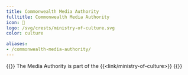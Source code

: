 ```yaml
---
title: Commonwealth Media Authority
fulltitle: Commonwealth Media Authority
icon: 🏢
logo: /svg/crests/ministry-of-culture.svg
color: culture

aliases:
- /commonwealth-media-authority/
---
```

{{<note series>}}
 The Media Authority is part of the {{<link/ministry-of-culture>}}
{{</note>}}